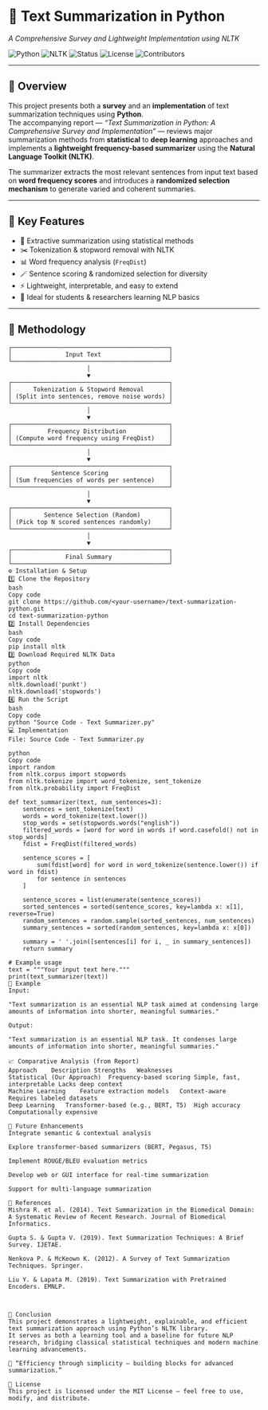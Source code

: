 # 🧠 Text Summarization in Python  
*A Comprehensive Survey and Lightweight Implementation using NLTK*

![Python](https://img.shields.io/badge/Python-3.x-blue?logo=python)
![NLTK](https://img.shields.io/badge/Library-NLTK-green)
![Status](https://img.shields.io/badge/Status-Completed-brightgreen)
![License](https://img.shields.io/badge/License-MIT-yellow)
![Contributors](https://img.shields.io/badge/Contributors-3-orange)

---

## 📄 Overview  

This project presents both a **survey** and an **implementation** of text summarization techniques using **Python**.  
The accompanying report — *“Text Summarization in Python: A Comprehensive Survey and Implementation”* — reviews major summarization methods from **statistical** to **deep learning** approaches and implements a **lightweight frequency-based summarizer** using the **Natural Language Toolkit (NLTK)**.

The summarizer extracts the most relevant sentences from input text based on **word frequency scores** and introduces a **randomized selection mechanism** to generate varied and coherent summaries.

---

## 🧩 Key Features  

- 🧠 Extractive summarization using statistical methods  
- ✂️ Tokenization & stopword removal with NLTK  
- 📊 Word frequency analysis (`FreqDist`)  
- 🪄 Sentence scoring & randomized selection for diversity  
- ⚡ Lightweight, interpretable, and easy to extend  
- 🧱 Ideal for students & researchers learning NLP basics  

---

## 🧠 Methodology  

```text
┌────────────────────────────────────────────┐
│               Input Text                   │
└────────────────────────────────────────────┘
                      │
                      ▼
┌────────────────────────────────────────────┐
│      Tokenization & Stopword Removal       │
│ (Split into sentences, remove noise words) │
└────────────────────────────────────────────┘
                      │
                      ▼
┌────────────────────────────────────────────┐
│          Frequency Distribution            │
│ (Compute word frequency using FreqDist)    │
└────────────────────────────────────────────┘
                      │
                      ▼
┌────────────────────────────────────────────┐
│           Sentence Scoring                 │
│ (Sum frequencies of words per sentence)    │
└────────────────────────────────────────────┘
                      │
                      ▼
┌────────────────────────────────────────────┐
│         Sentence Selection (Random)        │
│ (Pick top N scored sentences randomly)     │
└────────────────────────────────────────────┘
                      │
                      ▼
┌────────────────────────────────────────────┐
│               Final Summary                │
└────────────────────────────────────────────┘
⚙️ Installation & Setup
1️⃣ Clone the Repository
bash
Copy code
git clone https://github.com/<your-username>/text-summarization-python.git
cd text-summarization-python
2️⃣ Install Dependencies
bash
Copy code
pip install nltk
3️⃣ Download Required NLTK Data
python
Copy code
import nltk
nltk.download('punkt')
nltk.download('stopwords')
4️⃣ Run the Script
bash
Copy code
python "Source Code - Text Summarizer.py"
💻 Implementation
File: Source Code - Text Summarizer.py

python
Copy code
import random
from nltk.corpus import stopwords
from nltk.tokenize import word_tokenize, sent_tokenize
from nltk.probability import FreqDist

def text_summarizer(text, num_sentences=3):
    sentences = sent_tokenize(text)
    words = word_tokenize(text.lower())
    stop_words = set(stopwords.words("english"))
    filtered_words = [word for word in words if word.casefold() not in stop_words]
    fdist = FreqDist(filtered_words)

    sentence_scores = [
        sum(fdist[word] for word in word_tokenize(sentence.lower()) if word in fdist)
        for sentence in sentences
    ]

    sentence_scores = list(enumerate(sentence_scores))
    sorted_sentences = sorted(sentence_scores, key=lambda x: x[1], reverse=True)
    random_sentences = random.sample(sorted_sentences, num_sentences)
    summary_sentences = sorted(random_sentences, key=lambda x: x[0])

    summary = ' '.join([sentences[i] for i, _ in summary_sentences])
    return summary

# Example usage
text = """Your input text here."""
print(text_summarizer(text))
🧪 Example
Input:

"Text summarization is an essential NLP task aimed at condensing large amounts of information into shorter, meaningful summaries."

Output:

"Text summarization is an essential NLP task. It condenses large amounts of information into shorter, meaningful summaries."

📈 Comparative Analysis (from Report)
Approach	Description	Strengths	Weaknesses
Statistical (Our Approach)	Frequency-based scoring	Simple, fast, interpretable	Lacks deep context
Machine Learning	Feature extraction models	Context-aware	Requires labeled datasets
Deep Learning	Transformer-based (e.g., BERT, T5)	High accuracy	Computationally expensive

🚀 Future Enhancements
Integrate semantic & contextual analysis

Explore transformer-based summarizers (BERT, Pegasus, T5)

Implement ROUGE/BLEU evaluation metrics

Develop web or GUI interface for real-time summarization

Support for multi-language summarization

🧾 References
Mishra R. et al. (2014). Text Summarization in the Biomedical Domain: A Systematic Review of Recent Research. Journal of Biomedical Informatics.

Gupta S. & Gupta V. (2019). Text Summarization Techniques: A Brief Survey. IJETAE.

Nenkova P. & McKeown K. (2012). A Survey of Text Summarization Techniques. Springer.

Liu Y. & Lapata M. (2019). Text Summarization with Pretrained Encoders. EMNLP.



🏁 Conclusion
This project demonstrates a lightweight, explainable, and efficient text summarization approach using Python’s NLTK library.
It serves as both a learning tool and a baseline for future NLP research, bridging classical statistical techniques and modern machine learning advancements.

🧩 “Efficiency through simplicity — building blocks for advanced summarization.”

🪪 License
This project is licensed under the MIT License – feel free to use, modify, and distribute.
